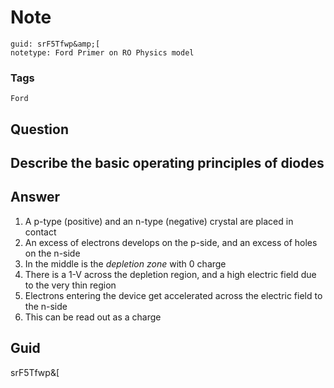 # Note
```
guid: srF5Tfwp&amp;[
notetype: Ford Primer on RO Physics model
```

### Tags
```
Ford
```

## Question
<h2>Describe the basic operating principles of diodes</h2>

## Answer
<section>
<ol>
<li>A p-type (positive) and an n-type (negative) crystal are placed in contact</li>
<li>An excess of electrons develops on the p-side, and an excess of holes on the n-side</li>
<li>In the middle is the <em>depletion zone</em> with 0 charge</li>
<li>There is a 1-V across the depletion region, and a high electric field due to the very thin region</li>
<li>Electrons entering the device get accelerated across the electric field to the n-side</li>
<li>This can be read out as a charge</li>
</ol>

</section>

## Guid
srF5Tfwp&[
